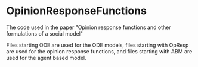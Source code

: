 # OpinionResponseFunctions
The code used in the paper "Opinion response functions and other formulations of a social model"

Files starting ODE are used for the ODE models, files starting with OpResp are used for the opinion response functions, and files starting with ABM are used for the agent based model. 
